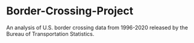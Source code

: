 # Border-Crossing-Project
An analysis of U.S. border crossing data from 1996-2020 released by the Bureau of Transportation Statistics.
